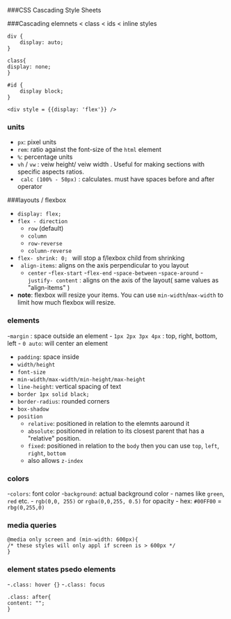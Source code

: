 ###CSS Cascading Style Sheets 

###Cascading 
elemnets < class < ids < inline styles 
```
div {
    display: auto;
}

class{
display: none;
}

#id {
    display block;
}

<div style = {{display: 'flex'}} />
```
### units 
- `px`: pixel units 
- `rem`: ratio against the font-size  of the `html` element 
- `%`: percentage units 
- `vh` / `vw` : veiw height/ veiw width . Useful for making sections with specific aspects ratios.
- ` calc (100% - 50px)` : calculates. must have spaces before and after operator

###layouts / flexbox 

- `display: flex;`
- `flex - direction`
    - `row` (default) 
    - ` column ` 
    - `row-reverse`
    - `column-reverse`
- `flex- shrink: 0; ` will stop a f/lexbox child from shrinking 
- ` align-items`: aligns on the axis perpendicular to you layout
    - `center`
    -`flex-start`
    -`flex-end`
    -`space-between`
    -`space-around`
-`justify- content` : aligns on the axis of the layout( same values as "align-items" )
- **note**: flexbox will resize your items. You can use `min-width`/`max-width` to limit how much flexbox will resize.

### elements 
-`margin` : space outside an element 
    - `1px 2px 3px 4px` : top, right, bottom, left 
    - `0 auto`: will center an element 
- `padding`: space inside 
- `width/height`
- `font-size`
- `min-width/max-width/min-height/max-height`
- `line-height`: vertical spacing of text 
- `border 1px solid black;`
- `border-radius`: rounded corners 
- `box-shadow` 
- `position`
    - `relative`: positioned in relation to the elemnts aaround it 
    - `absolute`: positioned in relation to its closest parent that has a "relative"  position.
    - `fixed`: positioned in relation to the `body`  then you can use `top`, `left`, `right`, `bottom` 
    - also allows `z-index`

### colors 
-`colors`: font color 
-`background`: actual background color 
    - names like `green`, `red` etc.
    - `rgb(0,0, 255)` or `rgba(0,0,255, 0.5)` for opacity 
    - hex: `#00FF00` = `rbg(0,255,0)`

### media queries 
```
@media only screen and (min-width: 600px){
/* these styles will only appl if screen is > 600px */
}

```

### element states psedo elements
-`.class: hover {}`
-`.class: focus`
```
.class: after{
content: "";
}
```
